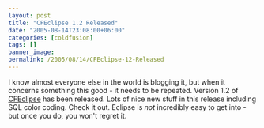 ```yaml
---
layout: post
title: "CFEclipse 1.2 Released"
date: "2005-08-14T23:08:00+06:00"
categories: [coldfusion]
tags: []
banner_image: 
permalink: /2005/08/14/CFEclipse-12-Released
---
```


I know almost everyone else in the world is blogging it, but when it concerns something this good - it needs to be repeated. Version 1.2 of <a href="http://www.cfeclipse.org/">CFEclipse</a> has been released. Lots of nice new stuff in this release including SQL color coding. Check it out. Eclipse is <i>not</i> incredibly easy to get into - but once you do, you won't regret it.